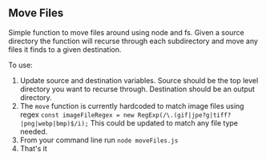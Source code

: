 ## Move Files

Simple function to move files around using node and fs. Given a source directory the function will recurse through each subdirectory and move any files it finds to a given destination.

To use:

1. Update source and destination variables. Source should be the top level directory you want to recurse through. Destination should be an output directory.
2. The `move` function is currently hardcoded to match image files using regex `const imageFileRegex = new RegExp(/\.(gif|jpe?g|tiff?|png|webp|bmp)$/i);`
   This could be updated to match any file type needed.
3. From your command line run `node moveFiles.js`
4. That's it

